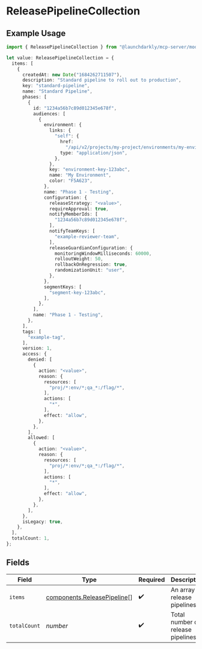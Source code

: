 # ReleasePipelineCollection

## Example Usage

```typescript
import { ReleasePipelineCollection } from "@launchdarkly/mcp-server/models/components";

let value: ReleasePipelineCollection = {
  items: [
    {
      createdAt: new Date("1684262711507"),
      description: "Standard pipeline to roll out to production",
      key: "standard-pipeline",
      name: "Standard Pipeline",
      phases: [
        {
          id: "1234a56b7c89d012345e678f",
          audiences: [
            {
              environment: {
                links: {
                  "self": {
                    href:
                      "/api/v2/projects/my-project/environments/my-environment",
                    type: "application/json",
                  },
                },
                key: "environment-key-123abc",
                name: "My Environment",
                color: "F5A623",
              },
              name: "Phase 1 - Testing",
              configuration: {
                releaseStrategy: "<value>",
                requireApproval: true,
                notifyMemberIds: [
                  "1234a56b7c89d012345e678f",
                ],
                notifyTeamKeys: [
                  "example-reviewer-team",
                ],
                releaseGuardianConfiguration: {
                  monitoringWindowMilliseconds: 60000,
                  rolloutWeight: 50,
                  rollbackOnRegression: true,
                  randomizationUnit: "user",
                },
              },
              segmentKeys: [
                "segment-key-123abc",
              ],
            },
          ],
          name: "Phase 1 - Testing",
        },
      ],
      tags: [
        "example-tag",
      ],
      version: 1,
      access: {
        denied: [
          {
            action: "<value>",
            reason: {
              resources: [
                "proj/*:env/*;qa_*:/flag/*",
              ],
              actions: [
                "*",
              ],
              effect: "allow",
            },
          },
        ],
        allowed: [
          {
            action: "<value>",
            reason: {
              resources: [
                "proj/*:env/*;qa_*:/flag/*",
              ],
              actions: [
                "*",
              ],
              effect: "allow",
            },
          },
        ],
      },
      isLegacy: true,
    },
  ],
  totalCount: 1,
};
```

## Fields

| Field                                                                      | Type                                                                       | Required                                                                   | Description                                                                | Example                                                                    |
| -------------------------------------------------------------------------- | -------------------------------------------------------------------------- | -------------------------------------------------------------------------- | -------------------------------------------------------------------------- | -------------------------------------------------------------------------- |
| `items`                                                                    | [components.ReleasePipeline](../../models/components/releasepipeline.md)[] | :heavy_check_mark:                                                         | An array of release pipelines                                              |                                                                            |
| `totalCount`                                                               | *number*                                                                   | :heavy_check_mark:                                                         | Total number of release pipelines                                          | 1                                                                          |